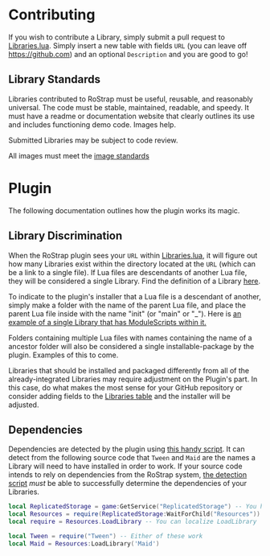 # Contributing
If you wish to contribute a Library, simply submit a pull request to [Libraries.lua](https://github.com/RoStrap/Libraries/blob/master/Libraries.lua). Simply insert a new table with fields `URL` (you can leave off https://github.com) and an optional `Description` and you are good to go!

## Library Standards
Libraries contributed to RoStrap must be useful, reusable, and reasonably universal. The code must be stable, maintained, readable, and speedy. It must have a readme or documentation website that clearly outlines its use and includes functioning demo code. Images help.

Submitted Libraries may be subject to code review.

All images must meet the [image standards]()

# Plugin
The following documentation outlines how the plugin works its magic.

## Library Discrimination
When the RoStrap plugin sees your `URL` within [Libraries.lua](https://github.com/RoStrap/Libraries/blob/master/Libraries.lua), it will figure out how many Libraries exist within the directory located at the `URL` (which can be a link to a single file). If Lua files are descendants of another Lua file, they will be considered a single Library. Find the definition of a Library [here](https://github.com/RoStrap/Resources#library).

To indicate to the plugin's installer that a Lua file is a descendant of another, simply make a folder with the name of the parent Lua file, and place the parent Lua file inside with the name "init" (or "main" or "\_"). Here is [an example of a single Library that has ModuleScripts within it.](https://github.com/evaera/EvLightning)

Folders containing multiple Lua files with names containing the name of a ancestor folder will also be considered a single installable-package by the plugin. Examples of this to come.

Libraries that should be installed and packaged differently from all of the already-integrated Libraries may require adjustment on the Plugin's part. In this case, do what makes the most sense for your GitHub repository or consider adding fields to the [Libraries table](https://github.com/RoStrap/Libraries/blob/master/Libraries.lua) and the installer will be adjusted.

## Dependencies
Dependencies are detected by the plugin using [this handy script](https://github.com/RoStrap/Libraries/blob/GetDeps/GetDependencies.ignore.lua). It can detect from the following source code that `Tween` and `Maid` are the names a Library will need to have installed in order to work. If your source code intends to rely on dependencies from the RoStrap system, [the detection script](https://github.com/RoStrap/Libraries/blob/GetDeps/GetDependencies.ignore.lua) *must* be able to successfully determine the dependencies of your Libraries.

```lua
local ReplicatedStorage = game:GetService("ReplicatedStorage") -- You have to use game:GetService
local Resources = require(ReplicatedStorage:WaitForChild("Resources")) -- You have to use WaitForChild
local require = Resources.LoadLibrary -- You can localize LoadLibrary

local Tween = require("Tween") -- Either of these work
local Maid = Resources:LoadLibrary('Maid')
```
